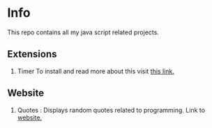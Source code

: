 # Info 

This repo contains all my java script related projects.


## Extensions 
 1. Timer 
    To install and read more about this visit   [this link.](https://chrome.google.com/webstore/detail/timer/oacohgiedfmeeefjklfbngcifkmafmno)


## Website 
 1. Quotes : Displays random quotes related to programming. Link to [website.](https://hitensam.github.io/JavaScript/index.html) 
